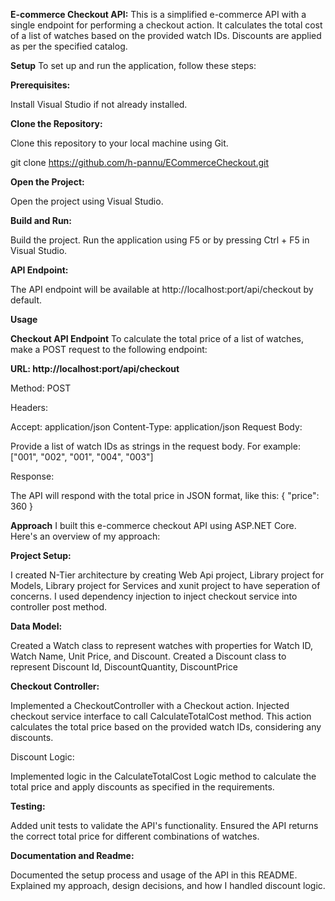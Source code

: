 ******E-commerce Checkout API:******
This is a simplified e-commerce API with a single endpoint for performing a checkout action. It calculates the total cost of a list of watches based on the provided watch IDs. Discounts are applied as per the specified catalog.

****Setup****
To set up and run the application, follow these steps:

**Prerequisites:**

Install Visual Studio if not already installed.

**Clone the Repository:**

Clone this repository to your local machine using Git.

git clone https://github.com/h-pannu/ECommerceCheckout.git

**Open the Project:**

Open the project using Visual Studio.

**Build and Run:**

Build the project.
Run the application using F5 or by pressing Ctrl + F5 in Visual Studio.

**API Endpoint:**

The API endpoint will be available at http://localhost:port/api/checkout by default.

****Usage****

**Checkout API Endpoint**
To calculate the total price of a list of watches, make a POST request to the following endpoint:

**URL: http://localhost:port/api/checkout**

Method: POST

Headers:

Accept: application/json
Content-Type: application/json
Request Body:

Provide a list of watch IDs as strings in the request body. For example:
["001", "002", "001", "004", "003"]

Response:

The API will respond with the total price in JSON format, like this:
{ "price": 360 }  



******Approach******
I built this e-commerce checkout API using ASP.NET Core. Here's an overview of my approach:

**Project Setup:**

I created N-Tier architecture by creating Web Api project, Library project for Models, Library project for Services and xunit project to have seperation of concerns. I used dependency injection to inject checkout service into controller post method.

**Data Model:**

Created a Watch class to represent watches with properties for Watch ID, Watch Name, Unit Price, and Discount.
Created a Discount class to represent Discount Id, DiscountQuantity, DiscountPrice

**Checkout Controller:**

Implemented a CheckoutController with a Checkout action. Injected checkout service interface to call CalculateTotalCost method.
This action calculates the total price based on the provided watch IDs, considering any discounts.

Discount Logic:

Implemented logic in the CalculateTotalCost Logic method to calculate the total price and apply discounts as specified in the requirements.

**Testing:**

Added unit tests to validate the API's functionality.
Ensured the API returns the correct total price for different combinations of watches.

**Documentation and Readme:**

Documented the setup process and usage of the API in this README.
Explained my approach, design decisions, and how I handled discount logic.

